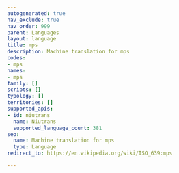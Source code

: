 ```yaml
---
autogenerated: true
nav_exclude: true
nav_order: 999
parent: Languages
layout: language
title: mps
description: Machine translation for mps
codes:
- mps
names:
- mps
family: []
scripts: []
typology: []
territories: []
supported_apis:
- id: niutrans
  name: Niutrans
  supported_language_count: 381
seo:
  name: Machine translation for mps
  type: Language
redirect_to: https://en.wikipedia.org/wiki/ISO_639:mps

---
```



